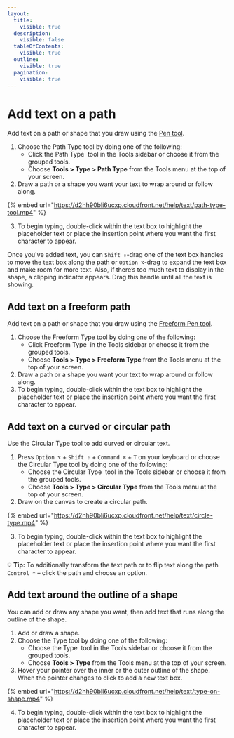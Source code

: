 ```yaml
---
layout:
  title:
    visible: true
  description:
    visible: false
  tableOfContents:
    visible: true
  outline:
    visible: true
  pagination:
    visible: true
---
```


# Add text on a path

Add text on a path or shape that you draw using the [Pen tool](../draw-shapes-and-vector-graphics/draw-shapes-with-the-pen-tool.md).

1. Choose the Path Type tool by doing one of the following:
   * Click the Path Type <img src="https://help.pixelmator.com/pixelmator-pro/3.5/assets/English/1593759729000.png" alt="" data-size="line"> tool in the Tools sidebar or choose it from the grouped tools.
   * Choose **Tools > Type > Path Type** from the Tools menu at the top of your screen.
2. Draw a path or a shape you want your text to wrap around or follow along.

{% embed url="https://d2hh90bli6ucxp.cloudfront.net/help/text/path-type-tool.mp4" %}

3. To begin typing, double-click within the text box to highlight the placeholder text or place the insertion point where you want the first character to appear.

Once you've added text, you can `Shift ⇧`-drag one of the text box handles to move the text box along the path or `Option ⌥`-drag to expand the text box and make room for more text. Also, if there’s too much text to display in the shape, a clipping indicator appears. Drag this handle until all the text is showing.

## Add text on a freeform path

Add text on a path or shape that you draw using the [Freeform Pen tool](https://www.pixelmator.com/support/guide/pixelmator-pro/1325).

1. Choose the Freeform Type tool by doing one of the following:
   * Click Freeform Type <img src="https://help.pixelmator.com/pixelmator-pro/3.5/assets/English/1593759721000.png" alt="" data-size="line"> in the Tools sidebar or choose it from the grouped tools.
   * Choose **Tools > Type > Freeform Type** from the Tools menu at the top of your screen.
2. Draw a path or a shape you want your text to wrap around or follow along.
3. To begin typing, double-click within the text box to highlight the placeholder text or place the insertion point where you want the first character to appear.

## Add text on a curved or circular path

Use the Circular Type tool to add curved or circular text.

1. Press `Option ⌥` + `Shift ⇧` + `Command ⌘` + `T` on your keyboard or choose the Circular Type tool by doing one of the following:
   * Choose the Circular Type <img src="https://help.pixelmator.com/pixelmator-pro/3.5/assets/English/1593759714000.png" alt="" data-size="line"> tool in the Tools sidebar or choose it from the grouped tools.
   * Choose **Tools > Type > Circular Type** from the Tools menu at the top of your screen.
2. Draw on the canvas to create a circular path.

{% embed url="https://d2hh90bli6ucxp.cloudfront.net/help/text/circle-type.mp4" %}

3. To begin typing, double-click within the text box to highlight the placeholder text or place the insertion point where you want the first character to appear.

:bulb: **Tip:** To additionally transform the text path or to flip text along the path `Control ⌃` – click the path and choose an option.

## Add text around the outline of a shape

You can add or draw any shape you want, then add text that runs along the outline of the shape.

1. Add or draw a shape.
2. Choose the Type tool by doing one of the following:
   * Choose the Type <img src="https://help.pixelmator.com/pixelmator-pro/3.5/assets/English/1580998705000.png" alt="" data-size="line"> tool in the Tools sidebar or choose it from the grouped tools.
   * Choose **Tools > Type** from the Tools menu at the top of your screen.
3. Hover your pointer over the inner or the outer outline of the shape. When the pointer changes to <img src="https://help.pixelmator.com/pixelmator-pro/3.5/assets/English/1593759707000.png" alt="" data-size="line">click to add a new text box.

{% embed url="https://d2hh90bli6ucxp.cloudfront.net/help/text/type-on-shape.mp4" %}

4. To begin typing, double-click within the text box to highlight the placeholder text or place the insertion point where you want the first character to appear.
